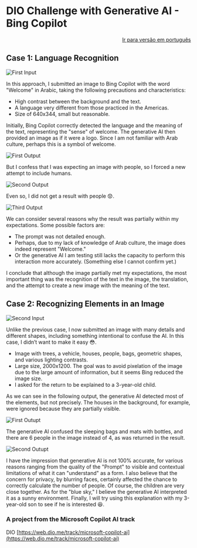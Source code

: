 # DIO Challenge with Generative AI - Bing Copilot

<p style="text-align: right;">
  <a href="readme.md">Ir para versão em português</a>
</p>

## Case 1: Language Recognition

![First Input](input/Welcome_in_Arabic.png "Welcome in Arabic")

In this approach, I submitted an image to Bing Copilot with the word "Welcome" in Arabic, taking the following precautions and characteristics:

- High contrast between the background and the text.
- A language very different from those practiced in the Americas.
- Size of 640x344, small but reasonable.

Initially, Bing Copilot correctly detected the language and the meaning of the text, representing the "sense" of welcome. The generative AI then provided an image as if it were a logo. Since I am not familiar with Arab culture, perhaps this is a symbol of welcome.

![First Output](output/output.png)

But I confess that I was expecting an image with people, so I forced a new attempt to include humans.

 ![Second Output](output/output1.png)

Even so, I did not get a result with people 😟.

 ![Third Output](output/output2.png)

We can consider several reasons why the result was partially within my expectations. Some possible factors are:

- The prompt was not detailed enough.
- Perhaps, due to my lack of knowledge of Arab culture, the image does indeed represent "Welcome."
- Or the generative AI I am testing still lacks the capacity to perform this interaction more accurately. (Something else I cannot confirm yet.)

I conclude that although the image partially met my expectations, the most important thing was the recognition of the text in the image, the translation, and the attempt to create a new image with the meaning of the text.

## Case 2: Recognizing Elements in an Image

![Second Input](input/Family-Road-Trip.png "Family on vacation")

Unlike the previous case, I now submitted an image with many details and different shapes, including something intentional to confuse the AI. In this case, I didn’t want to make it easy 😳.

- Image with trees, a vehicle, houses, people, bags, geometric shapes, and various lighting contrasts.
- Large size, 2000x1200. The goal was to avoid pixelation of the image due to the large amount of information, but it seems Bing reduced the image size.
- I asked for the return to be explained to a 3-year-old child.

As we can see in the following output, the generative AI detected most of the elements, but not precisely. The houses in the background, for example, were ignored because they are partially visible.

![First Outupt](output/Screenshot_3.png "Family on vacation")

The generative AI confused the sleeping bags and mats with bottles, and there are 6 people in the image instead of 4, as was returned in the result.

![Second Outupt](output/Screenshot_4.png "Family on vacation")

I have the impression that generative AI is not 100% accurate, for various reasons ranging from the quality of the "Prompt" to visible and contextual limitations of what it can "understand" as a form. I also believe that the concern for privacy, by blurring faces, certainly affected the chance to correctly calculate the number of people. Of course, the children are very close together. As for the "blue sky," I believe the generative AI interpreted it as a sunny environment. Finally, I will try using this explanation with my 3-year-old son to see if he is interested 😆.

### A project from the Microsoft Copilot AI track
DIO [https://web.dio.me/track/microsoft-copilot-ai](https://web.dio.me/track/microsoft-copilot-ai)